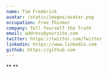 ```yaml
---
name: Tim Frederick
avatar: /static/images/avatar.png
occupation: Free Thinker
company: Tell Yourself the Truth
email: address@yoursite.com
twitter: https://twitter.com/Twitter
linkedin: https://www.linkedin.com
github: https://github.com
---
```


**
**